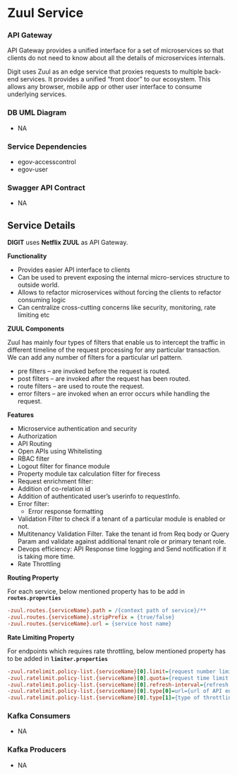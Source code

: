 # Zuul Service
### API Gateway
API Gateway provides a unified interface for a set of microservices so that clients do not need to know about all the details of microservices internals.

Digit uses Zuul as an edge service that proxies requests to multiple back-end services. It provides a unified “front door” to our ecosystem.
This allows any browser, mobile app or other user interface to consume underlying services.

### DB UML Diagram

- NA

### Service Dependencies
- egov-accesscontrol
- egov-user

### Swagger API Contract

- NA
## Service Details
**DIGIT** uses **Netflix ZUUL** as API Gateway.

**Functionality**
- Provides easier API interface to clients
- Can be used to prevent exposing the internal micro-services structure to outside world.
- Allows to refactor microservices without forcing the clients to refactor consuming logic
- Can centralize cross-cutting concerns like security, monitoring, rate limiting etc

**ZUUL Components**

Zuul has mainly four types of filters that enable us to intercept the traffic in different timeline of the request processing for any particular transaction.
We can add any number of filters for a particular url pattern.

- pre filters – are invoked before the request is routed.
- post filters – are invoked after the request has been routed.
- route filters – are used to route the request.
- error filters – are invoked when an error occurs while handling the request.

**Features**
- Microservice authentication and security
- Authorization
- API Routing
- Open APIs using Whitelisting
- RBAC filter
- Logout filter for finance module
- Property module tax calculation filter for firecess
- Request enrichment filter:
- Addition of co-relation id
- Addition of authenticated user’s userinfo to requestInfo.
- Error filter:
    - Error response formatting
- Validation Filter to check if a tenant of a particular module is enabled or not.
- Multitenancy Validation Filter. Take the tenant id from Req body or Query Param and validate against additional tenant role or primary tenant role.
- Devops efficiency: API Response time logging and Send notification if it is taking more time.
- Rate Throttling

**Routing Property**

For each service, below mentioned property has to be add in **`routes.properties`**
```ini
-zuul.routes.{serviceName}.path = /{context path of service}/**
-zuul.routes.{serviceName}.stripPrefix = {true/false}
-zuul.routes.{serviceName}.url = {service host name}
```

**Rate Limiting Property**

For endpoints which requires rate throttling, below mentioned property has to be added in **`limiter.properties`**
```ini
-zuul.ratelimit.policy-list.{serviceName}[0].limit={request number limit per refresh interval window}
-zuul.ratelimit.policy-list.{serviceName}[0].quota={request time limit per refresh interval window (in seconds)}
-zuul.ratelimit.policy-list.{serviceName}[0].refresh-interval={refresh interval in seconds}
-zuul.ratelimit.policy-list.{serviceName}[0].type[0]=url={url of API endpoint}
-zuul.ratelimit.policy-list.{serviceName}[0].type[1]={type of throttling eg: user, origin etc.}
```

### Kafka Consumers

- NA

### Kafka Producers

- NA
